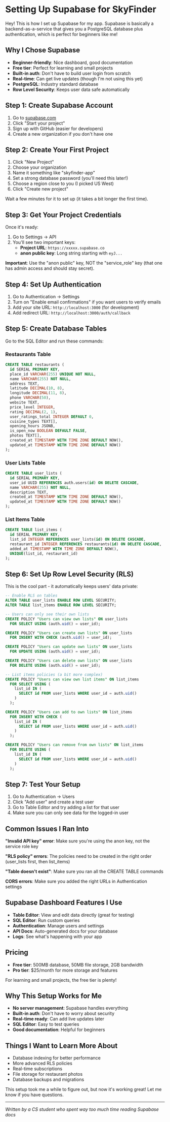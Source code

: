 # Setting Up Supabase for SkyFinder

Hey! This is how I set up Supabase for my app. Supabase is basically a backend-as-a-service that gives you a PostgreSQL database plus authentication, which is perfect for beginners like me!

## Why I Chose Supabase

- **Beginner-friendly**: Nice dashboard, good documentation
- **Free tier**: Perfect for learning and small projects
- **Built-in auth**: Don't have to build user login from scratch
- **Real-time**: Can get live updates (though I'm not using this yet)
- **PostgreSQL**: Industry standard database
- **Row Level Security**: Keeps user data safe automatically

## Step 1: Create Supabase Account

1. Go to [supabase.com](https://supabase.com)
2. Click "Start your project"
3. Sign up with GitHub (easier for developers)
4. Create a new organization if you don't have one

## Step 2: Create Your First Project

1. Click "New Project"
2. Choose your organization
3. Name it something like "skyfinder-app"
4. Set a strong database password (you'll need this later!)
5. Choose a region close to you (I picked US West)
6. Click "Create new project"

Wait a few minutes for it to set up (it takes a bit longer the first time).

## Step 3: Get Your Project Credentials

Once it's ready:
1. Go to Settings → API
2. You'll see two important keys:
   - **Project URL**: `https://xxxxx.supabase.co`
   - **anon public key**: Long string starting with `eyJ...`

**Important**: Use the "anon public" key, NOT the "service_role" key (that one has admin access and should stay secret).

## Step 4: Set Up Authentication

1. Go to Authentication → Settings
2. Turn on "Enable email confirmations" if you want users to verify emails
3. Add your site URL: `http://localhost:3000` (for development)
4. Add redirect URL: `http://localhost:3000/auth/callback`

## Step 5: Create Database Tables

Go to the SQL Editor and run these commands:

### Restaurants Table
```sql
CREATE TABLE restaurants (
  id SERIAL PRIMARY KEY,
  place_id VARCHAR(255) UNIQUE NOT NULL,
  name VARCHAR(255) NOT NULL,
  address TEXT,
  latitude DECIMAL(10, 8),
  longitude DECIMAL(11, 8),
  phone VARCHAR(50),
  website TEXT,
  price_level INTEGER,
  rating DECIMAL(2, 1),
  user_ratings_total INTEGER DEFAULT 0,
  cuisine_types TEXT[],
  opening_hours JSONB,
  is_open_now BOOLEAN DEFAULT FALSE,
  photos TEXT[],
  created_at TIMESTAMP WITH TIME ZONE DEFAULT NOW(),
  updated_at TIMESTAMP WITH TIME ZONE DEFAULT NOW()
);
```

### User Lists Table
```sql
CREATE TABLE user_lists (
  id SERIAL PRIMARY KEY,
  user_id UUID REFERENCES auth.users(id) ON DELETE CASCADE,
  name VARCHAR(255) NOT NULL,
  description TEXT,
  created_at TIMESTAMP WITH TIME ZONE DEFAULT NOW(),
  updated_at TIMESTAMP WITH TIME ZONE DEFAULT NOW()
);
```

### List Items Table
```sql
CREATE TABLE list_items (
  id SERIAL PRIMARY KEY,
  list_id INTEGER REFERENCES user_lists(id) ON DELETE CASCADE,
  restaurant_id INTEGER REFERENCES restaurants(id) ON DELETE CASCADE,
  added_at TIMESTAMP WITH TIME ZONE DEFAULT NOW(),
  UNIQUE(list_id, restaurant_id)
);
```

## Step 6: Set Up Row Level Security (RLS)

This is the cool part - it automatically keeps users' data private:

```sql
-- Enable RLS on tables
ALTER TABLE user_lists ENABLE ROW LEVEL SECURITY;
ALTER TABLE list_items ENABLE ROW LEVEL SECURITY;

-- Users can only see their own lists
CREATE POLICY "Users can view own lists" ON user_lists
  FOR SELECT USING (auth.uid() = user_id);

CREATE POLICY "Users can create own lists" ON user_lists
  FOR INSERT WITH CHECK (auth.uid() = user_id);

CREATE POLICY "Users can update own lists" ON user_lists
  FOR UPDATE USING (auth.uid() = user_id);

CREATE POLICY "Users can delete own lists" ON user_lists
  FOR DELETE USING (auth.uid() = user_id);

-- List items policies (a bit more complex)
CREATE POLICY "Users can view own list items" ON list_items
  FOR SELECT USING (
    list_id IN (
      SELECT id FROM user_lists WHERE user_id = auth.uid()
    )
  );

CREATE POLICY "Users can add to own lists" ON list_items
  FOR INSERT WITH CHECK (
    list_id IN (
      SELECT id FROM user_lists WHERE user_id = auth.uid()
    )
  );

CREATE POLICY "Users can remove from own lists" ON list_items
  FOR DELETE USING (
    list_id IN (
      SELECT id FROM user_lists WHERE user_id = auth.uid()
    )
  );
```

## Step 7: Test Your Setup

1. Go to Authentication → Users
2. Click "Add user" and create a test user
3. Go to Table Editor and try adding a list for that user
4. Make sure you can only see data for the logged-in user

## Common Issues I Ran Into

**"Invalid API key" error**: Make sure you're using the anon key, not the service role key

**"RLS policy" errors**: The policies need to be created in the right order (user_lists first, then list_items)

**"Table doesn't exist"**: Make sure you ran all the CREATE TABLE commands

**CORS errors**: Make sure you added the right URLs in Authentication settings

## Supabase Dashboard Features I Use

- **Table Editor**: View and edit data directly (great for testing)
- **SQL Editor**: Run custom queries
- **Authentication**: Manage users and settings
- **API Docs**: Auto-generated docs for your database
- **Logs**: See what's happening with your app

## Pricing

- **Free tier**: 500MB database, 50MB file storage, 2GB bandwidth
- **Pro tier**: $25/month for more storage and features

For learning and small projects, the free tier is plenty!

## Why This Setup Works for Me

- **No server management**: Supabase handles everything
- **Built-in auth**: Don't have to worry about security
- **Real-time ready**: Can add live updates later
- **SQL Editor**: Easy to test queries
- **Good documentation**: Helpful for beginners

## Things I Want to Learn More About

- Database indexing for better performance
- More advanced RLS policies
- Real-time subscriptions
- File storage for restaurant photos
- Database backups and migrations

This setup took me a while to figure out, but now it's working great! Let me know if you have questions.

---

*Written by a CS student who spent way too much time reading Supabase docs*